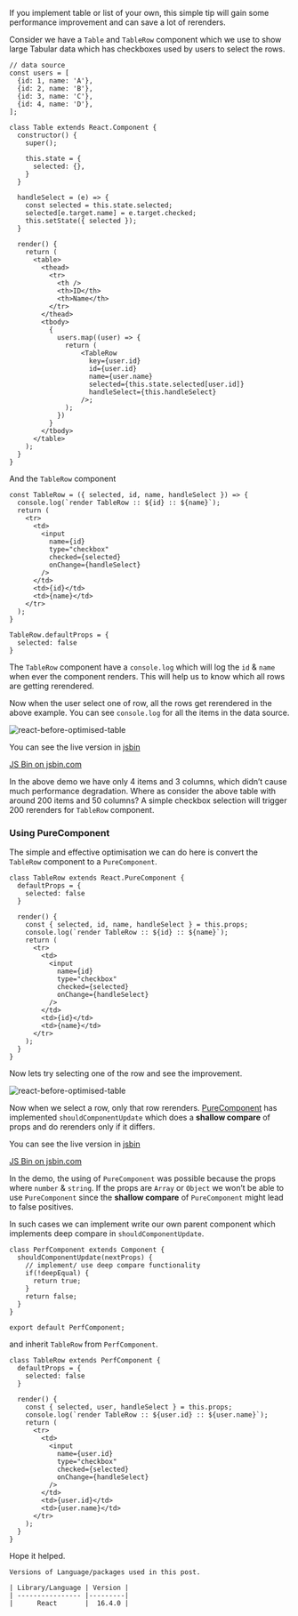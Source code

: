 If you implement table or list of your own, this simple tip will gain some performance improvement and can save a lot of rerenders.

Consider we have a `Table` and `TableRow` component which we use to show large Tabular data which has checkboxes used by users to select the rows.

    // data source
    const users = [
      {id: 1, name: 'A'},
      {id: 2, name: 'B'},
      {id: 3, name: 'C'},
      {id: 4, name: 'D'},
    ];

    class Table extends React.Component {
      constructor() {
        super();

        this.state = {
          selected: {},
        }
      }

      handleSelect = (e) => {
        const selected = this.state.selected;
        selected[e.target.name] = e.target.checked;
        this.setState({ selected });
      }

      render() {
        return (
          <table>
            <thead>
              <tr>
                <th />
                <th>ID</th>
                <th>Name</th>
              </tr>
            </thead>
            <tbody>
              {
                users.map((user) => {
                  return (
                      <TableRow
                        key={user.id}
                        id={user.id}
                        name={user.name}
                        selected={this.state.selected[user.id]}
                        handleSelect={this.handleSelect}
                      />;
                  );
                })
              }
            </tbody>
          </table>
        );
      }
    }

And the `TableRow` component

    const TableRow = ({ selected, id, name, handleSelect }) => {
      console.log(`render TableRow :: ${id} :: ${name}`);
      return (
        <tr>
          <td>
            <input
              name={id}
              type="checkbox"
              checked={selected}
              onChange={handleSelect}
            />
          </td>
          <td>{id}</td>
          <td>{name}</td>
        </tr>
      );
    }

    TableRow.defaultProps = {
      selected: false
    }

The `TableRow` component have a `console.log` which will log the `id` & `name` when ever the component renders. This will help us to know which all rows are getting rerendered.

Now when the user select one of row, all the rows get rerendered in the above example. You can see `console.log` for all the items in the data source.

![react-before-optimised-table](https://s3.ap-south-1.amazonaws.com/revathskumar-blog-images/2017/react-table-perf/react-before-optimised-table.gif)

You can see the live version in [jsbin](https://jsbin.com/zubihot/2/edit?console,output)

<a href="http://jsbin.com/zubihot/2/embed?console,output" class="jsbin-embed">JS Bin on jsbin.com</a>

In the above demo we have only 4 items and 3 columns, which didn’t cause much performance degradation. Where as consider the above table with around 200 items and 50 columns? A simple checkbox selection will trigger 200 rerenders for `TableRow` component.

### Using PureComponent

The simple and effective optimisation we can do here is convert the `TableRow` component to a `PureComponent`.

    class TableRow extends React.PureComponent {
      defaultProps = {
        selected: false
      }

      render() {
        const { selected, id, name, handleSelect } = this.props;
        console.log(`render TableRow :: ${id} :: ${name}`);
        return (
          <tr>
            <td>
              <input
                name={id}
                type="checkbox"
                checked={selected}
                onChange={handleSelect}
              />
            </td>
            <td>{id}</td>
            <td>{name}</td>
          </tr>
        );
      }
    }

Now lets try selecting one of the row and see the improvement.

![react-before-optimised-table](https://s3.ap-south-1.amazonaws.com/revathskumar-blog-images/2017/react-table-perf/react-optimised-table.gif)

Now when we select a row, only that row rerenders. [PureComponent](https://reactjs.org/docs/react-api.html#reactpurecomponent) has implemented `shouldComponentUpdate` which does a **shallow compare** of props and do rerenders only if it differs.

You can see the live version in [jsbin](https://jsbin.com/zubihot/edit?console,output)

<a href="http://jsbin.com/zubihot/embed?console,output" class="jsbin-embed">JS Bin on jsbin.com</a>

In the demo, the using of `PureComponent` was possible because the props where `number` & `string`. If the props are `Array` or `Object` we won’t be able to use `PureComponent` since the **shallow compare** of `PureComponent` might lead to false positives.

In such cases we can implement write our own parent component which implements deep compare in `shouldComponentUpdate`.

    class PerfComponent extends Component {
      shouldComponentUpdate(nextProps) {
        // implement/ use deep compare functionality
        if(!deepEqual) {
          return true;
        }
        return false;
      }
    }

    export default PerfComponent;

and inherit `TableRow` from `PerfComponent`.

    class TableRow extends PerfComponent {
      defaultProps = {
        selected: false
      }

      render() {
        const { selected, user, handleSelect } = this.props;
        console.log(`render TableRow :: ${user.id} :: ${user.name}`);
        return (
          <tr>
            <td>
              <input
                name={user.id}
                type="checkbox"
                checked={selected}
                onChange={handleSelect}
              />
            </td>
            <td>{user.id}</td>
            <td>{user.name}</td>
          </tr>
        );
      }
    }

Hope it helped.

    Versions of Language/packages used in this post.

    | Library/Language | Version |
    | ---------------- |---------|
    |      React       |  16.4.0 |
